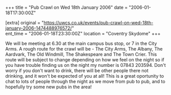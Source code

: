+++
title = "Pub Crawl on Wed 18th January 2006"
date = "2006-01-18T17:30:00Z"

[extra]
original = "https://uwcs.co.uk/events/pub-crawl-on-wed-18th-january-2006-1474488976572/"    
ent_time = "2006-01-18T23:30:00Z"
location = "Coventry Skydome"
+++

We will be meeting at 6.30 at the main campus bus stop, or 7 in the City Arms. A rough route for the crawl will be - The City Arms, The Albany, The Aardvark, The Old Windmill, The Shakespeare and The Town Crier. This route will be subject to change depending on how we feel on the night so if you have trouble finding us on the night my number is 07843 203594. Don't worry if you don't want to drink, there will be other people there not drinking, and it won't be expected of you at all\! This is a great oportunity to chat to lots of people through the night as we move from pub to pub, and to hopefully try some new pubs in the area\!

